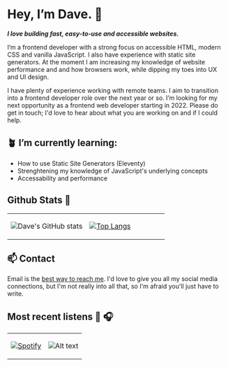 # Hey, I’m Dave. 👋
***I love building fast, easy-to-use and accessible websites.***

I’m a frontend developer with a strong focus on accessible HTML, modern CSS and vanilla JavaScript. I also have experience with static site generators. At the moment I am increasing my knowledge of website performance and and how browsers work, while dipping my toes into UX and UI design.

I have plenty of experience working with remote teams. I aim to transition into a frontend developer role over the next year or so. I’m looking for my next opportunity as a frontend web developer starting in 2022. Please do get in touch; I'd love to hear about what you are working on and if I could help.
  
  
## 🪴 I’m currently learning:

- How to use Static Site Generators (Eleventy)
- Strenghtening my knowledge of JavaScript's underlying concepts
- Accessability and performance


## Github Stats 💫
<table width="100%" border="0"> 
  <tr>
  <td width="50%">
      
  ![Dave's GitHub stats](https://github-readme-stats.vercel.app/api?username=dwhenson&hide=issues&show_icons=true)

  </td>
  <td width="50%">

[![Top Langs](https://github-readme-stats.vercel.app/api/top-langs/?username=dwhenson&layout=compact)](https://github.com/dwhenson/github-readme-stats)
  </td>
  </table>


## 📫 Contact 

Email is the [best way to reach me](mailto:dave.henson@gmail.com). I'd love to give you all my social media connections, but I'm not really into all that, so I'm afraid you'll just have to write.  

## Most recent listens 🎵 🎧

<table> 
  <tr>
  <td>
      
  [![Spotify](https://novatorem.vercel.app/api/spotify)](https://open.spotify.com/user/tadpole-angel)

  </td>
  <td>

  ![Alt text](https://spotify-recently-played-readme.vercel.app/api?user=tadpole-angel&count=2&width=500)
  </td>
  </table>

